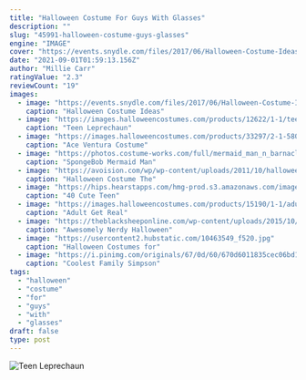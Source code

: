 ```yaml
---
title: "Halloween Costume For Guys With Glasses"
description: ""
slug: "45991-halloween-costume-guys-glasses"
engine: "IMAGE"
cover: "https://events.snydle.com/files/2017/06/Halloween-Costume-Ideas-For-Men-23.jpg"
date: "2021-09-01T01:59:13.156Z"
author: "Millie Carr"
ratingValue: "2.3"
reviewCount: "19"
images:
  - image: "https://events.snydle.com/files/2017/06/Halloween-Costume-Ideas-For-Men-23.jpg"
    caption: "Halloween Costume Ideas"
  - image: "https://images.halloweencostumes.com/products/12622/1-1/teen-leprechaun.jpg"
    caption: "Teen Leprechaun"
  - image: "https://images.halloweencostumes.com/products/33297/2-1-58019/ace-ventura-costume-with-wig-alt1.jpg"
    caption: "Ace Ventura Costume"
  - image: "https://photos.costume-works.com/full/mermaid_man_n_barnacle_boy1.jpg"
    caption: "SpongeBob Mermaid Man"
  - image: "https://avoision.com/wp/wp-content/uploads/2011/10/halloweenTidySerialKiller03.jpg"
    caption: "Halloween Costume The"
  - image: "https://hips.hearstapps.com/hmg-prod.s3.amazonaws.com/images/the-dress-costume-teen-halloween-costumes-brit-cp-1569250760.png?crop=0.9986449864498644xw:1xh;center,top&resize=480:*"
    caption: "40 Cute Teen"
  - image: "https://images.halloweencostumes.com/products/15190/1-1/adult-get-real-soccer-costume.jpg"
    caption: "Adult Get Real"
  - image: "https://theblacksheeponline.com/wp-content/uploads/2015/10/90scoverimage.jpg"
    caption: "Awesomely Nerdy Halloween"
  - image: "https://usercontent2.hubstatic.com/10463549_f520.jpg"
    caption: "Halloween Costumes for"
  - image: "https://i.pinimg.com/originals/67/0d/60/670d6011835cec06bd15094a76914b91.jpg"
    caption: "Coolest Family Simpson"
tags:
  - "halloween"
  - "costume"
  - "for"
  - "guys"
  - "with"
  - "glasses"
draft: false
type: post
---
```



![Teen Leprechaun](https://images.halloweencostumes.com/products/12622/1-1/teen-leprechaun.jpg "Teen Leprechaun")


<!--inArticleAds-->

<!--galleryOne-->


<!--inArticleAds-->

<!--galleryTwo-->


<!--galleryThree-->

